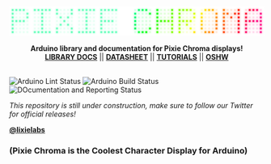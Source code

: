<img src="extras/img/logo.png"> 
<p align="center">
  <b>Arduino library and documentation for Pixie Chroma displays!</b><br>
  <a href="https://connornishijima.github.io/Pixie_Chroma/?section=docs"><b>LIBRARY DOCS</b></a> ||
  <a href="https://connornishijima.github.io/Pixie_Chroma/?section=datasheet"><b>DATASHEET</b></a> ||
  <a href="https://connornishijima.github.io/Pixie_Chroma/?section=tutorials"><b>TUTORIALS</b></a> ||
  <a href="https://connornishijima.github.io/Pixie_Chroma/?section=oshw"><b>OSHW</b></a>
  <br><br>
</p>

![Arduino Lint Status](https://github.com/connornishijima/Pixie_Chroma/actions/workflows/arduino_lint.yml/badge.svg)
![Arduino Build Status](https://github.com/connornishijima/Pixie_Chroma/actions/workflows/arduino_build.yml/badge.svg)
![DOcumentation and Reporting Status](https://github.com/connornishijima/Pixie_Chroma/actions/workflows/docs_and_reports.yml/badge.svg)

*This repository is still under construction, make sure to follow our Twitter for official releases!*

**[@lixielabs](https://twitter.com/lixielabs)**

### (Pixie Chroma is the Coolest Character Display for Arduino)
